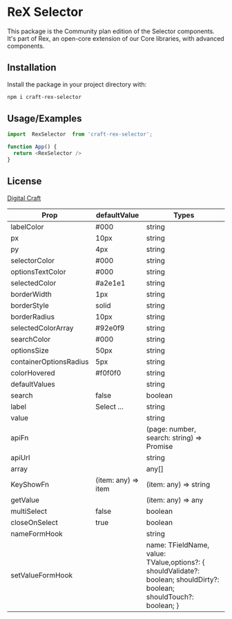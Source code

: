 
# ReX Selector

This package is the Community plan edition of the Selector components. It's part of Rex, an open-core extension of our Core libraries, with advanced components.





## Installation

Install the package in your project directory with:

```bash
npm i craft-rex-selector
```
## Usage/Examples

```javascript
import  RexSelector  from 'craft-rex-selector';

function App() {
  return <RexSelector />
}
```


## License

[Digital Craft]('')

| Prop                   | defaultValue        | Types                                                                                                                      
|------------------------|---------------------|----------------------------------------------------------------------------------------------------------------------------|
| labelColor             | #000                | string                                                                                                                     
| px                     | 10px                | string                                                                                                                     
| py                     | 4px                 | string                                                                                                                     
| selectorColor          | #000                | string                                                                                                                     
| optionsTextColor       | #000                | string                                                                                                                     
| selectedColor          | #a2e1e1             | string                                                                                                                     
| borderWidth            | 1px                 | string                                                                                                                     
| borderStyle            | solid               | string                                                                                                                     
| borderRadius           | 10px                | string                                                                                                                     
| selectedColorArray     | #92e0f9             | string                                                                                                                     
| searchColor            | #000                | string                                                                                                                     
| optionsSize            | 50px                | string                                                                                                                     
| containerOptionsRadius | 5px                 | string                                                                                                                     
| colorHovered           | #f0f0f0             | string                                                                                                                     
| defaultValues          |                     | string                                                                                                                     
| search                 | false               | boolean                                                                                                                    
| label                  | Select ...          | string                                                                                                                     
| value                  |                     | string                                                                                                                     
| apiFn                  |                     | (page: number, search: string) => Promise<any>                                                                             
| apiUrl                 |                     | string                                                                                                                     
| array                  |                     | any[]                                                                                                                      
| KeyShowFn              | (item: any) => item | (item: any) => string                                                                                                      
| getValue               |                     | (item: any) => any                                                                                                         
| multiSelect            | false               | boolean                                                                                                                    
| closeOnSelect          | true                | boolean                                                                                                                    
| nameFormHook           |                     | string                                                                                                                     
| setValueFormHook       |                     | name: TFieldName, value: TValue,options?: { shouldValidate?: boolean;   shouldDirty?: boolean; shouldTouch?: boolean;    } 